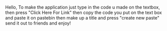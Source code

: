 Hello, To make the application just type in the code u made on the textbox, then press "Click Here For Link" then copy the code you put on the text box and paste it on pastebin then make up a title and press "create new paste" send it out to friends and enjoy!
